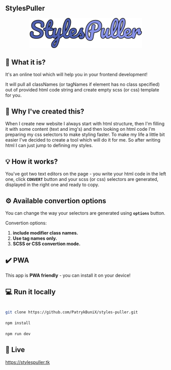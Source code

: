 ## StylesPuller

<a href="https://stylespuller.tk" style="display: block; text-align: center;">
<img src="./public/logo.png" alt="StylesPuller" style="max-width: 450px; min-width: 300px;" width="70%"/>
<br/>
</a>

## 🤔 What it is?

It's an online tool which will help you in your frontend development!

It will pull all classNames (or tagNames if element has no class specified) out of provided html code string and create empty scss (or css) template for you.

## 🎯 Why I've created this?

When I create new website I always start with html structure, then I'm filling it with some content (text and img's) and then looking on html code I'm preparing my css selectors to make styling faster. To make my life a little bit easier I've decided to create a tool which will do it for me. So after writing html I can just jump to defining my styles.

## 💡 How it works?

You've got two text editors on the page - you write your html code in the left one, click **`CONVERT`** button and your scss (or css) selectors are generated, displayed in the right one and ready to copy.

## ⚙️ Available convertion options

You can change the way your selectors are generated using **`options`** button.

Convertion options:

<ol>
<li><b>include modifier class names.</b></li>
<li><b>Use tag names only.</b></li>
<li><b>SCSS or CSS convertion mode.</b></li>
</ol>

## ✔️ PWA

This app is **PWA friendly** - you can install it on your device!

## 💻 Run it locally

```bash

git clone https://github.com/PatrykBuniX/styles-puller.git

npm install

npm run dev
```

## 🚀 Live

https://stylespuller.tk
